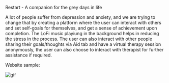 Restart - A companion for the grey days in life

A lot of people suffer from depression and anxiety, and we are trying to change that by creating a platform where the user can interact with others and set self-goals for themselves, and get a sense of achievement upon completion. The LoFi music playiung in the background helps in reducing the stress in the process. The user can also interact with other people sharing their goals/thoughts via Aid tab and have a virtual therapy session anonymously, the user can also choose to interact with therapist for further assistance if required.


Website sample:

![gif](https://user-images.githubusercontent.com/71602299/178108680-627d7c74-41ff-4163-9835-a1bbab2518a2.gif)




